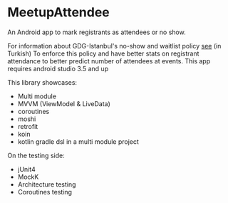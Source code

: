 # MeetupAttendee

An Android app to mark registrants as attendees or no show. 

For information about GDG-Istanbul's no-show and waitlist policy [see](https://medium.com/gdg-istanbul/meetupda-kat%C4%B1l%C4%B1m-durumunun-g%C3%BCncellenmesi-hakk%C4%B1nda-e1d1a09e045e) (in Turkish)  To enforce this policy and have better stats on registrant attendance to better predict number of attendees at events. 
This app requires android studio 3.5 and up

This library showcases:
* Multi module
* MVVM (ViewModel & LiveData)
* coroutines
* moshi
* retrofit
* koin
* kotlin gradle dsl in a multi module project

On the testing side:
* jUnit4
* MockK
* Architecture testing
* Coroutines testing


